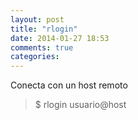 ```yaml
---
layout: post
title: "rlogin"
date: 2014-01-27 18:53
comments: true
categories: 
---
```

Conecta con un host remoto

>$ rlogin usuario@host

